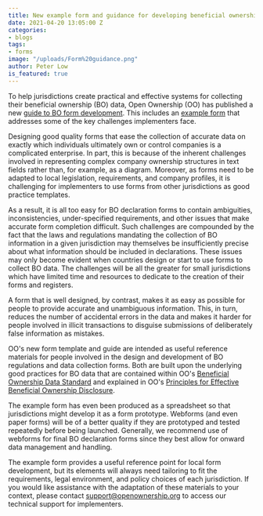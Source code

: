 ```yaml
---
title: New example form and guidance for developing beneficial ownership declarations
date: 2021-04-20 13:05:00 Z
categories:
- blogs
tags:
- forms
image: "/uploads/Form%20guidance.png"
author: Peter Low
is_featured: true
---
```


To help jurisdictions create practical and effective systems for collecting their beneficial ownership (BO) data, Open Ownership (OO) has published a new [guide to BO form development](https://www.openownership.org/uploads/oo-guidance-bo-declaration-forms-guide-for-regulators-and-designers-2021-03.pdf). This includes an [example form](https://docs.google.com/spreadsheets/d/1oPJpRserD8AQAii1pRmrfpKekVqgwpM6Dl-kfybpD3o/edit#gid=1777743984) that addresses some of the key challenges implementers face. 

Designing good quality forms that ease the collection of accurate data on exactly which individuals ultimately own or control companies is a complicated enterprise. In part, this is because of the inherent challenges involved in representing complex company ownership structures in text fields rather than, for example, as a diagram. Moreover, as forms need to be adapted to local legislation, requirements, and company profiles, it is challenging for implementers to use forms from other jurisdictions as  good practice templates. 

As a result, it is all too easy for BO declaration forms to contain ambiguities, inconsistencies, under-specified requirements, and other issues that make accurate form completion difficult. Such challenges are compounded by the fact that the laws and regulations mandating the collection of BO information in a given jurisdiction may themselves be insufficiently precise about what information should be included in declarations. These issues may only become evident when countries design or start to use forms to collect BO data. The challenges will be all the greater for small jurisdictions which have limited time and resources to dedicate to the creation of their forms and registers. 

A form that is well designed, by contrast, makes it as easy as possible for people to provide accurate and unambiguous information. This, in turn, reduces the number of accidental errors in the data and makes it harder for people involved in illicit transactions to disguise submissions of deliberately false information as mistakes. 

OO's new form template and guide are intended as useful reference materials for people involved in the design and development of BO regulations and data collection forms. Both are built upon the underlying good practices for BO data that are contained within OO's [Beneficial Ownership Data Standard](http://standard.openownership.org/en/0.2.0/) and explained in OO's [Principles for Effective Beneficial Ownership Disclosure](https://www.openownership.org/principles/). 

The example form has even been produced as a spreadsheet so that jurisdictions might develop it as a form prototype. Webforms (and even paper forms) will be of a better quality if they are prototyped and tested repeatedly before being launched. Generally, we recommend use of webforms for final BO declaration forms since they best allow for onward data management and handling.

The example form provides a useful reference point for local form development, but its elements will always need tailoring to fit the requirements, legal environment, and policy choices of each jurisdiction. If you would like assistance with the adaptation of these materials to your context, please contact [support@openownership.org](mailto:support@openownership.org) to access our technical support for implementers. 